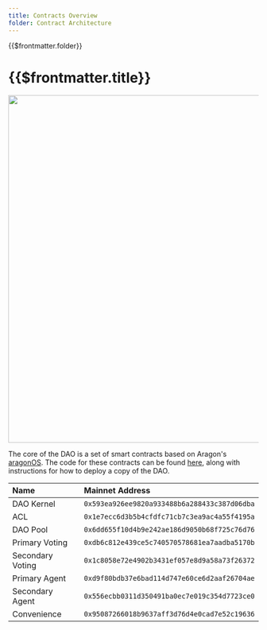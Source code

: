 ```yaml
---
title: Contracts Overview
folder: Contract Architecture
---
```


<TitleSpan>{{$frontmatter.folder}}</TitleSpan>

# {{$frontmatter.title}}

<p align="center">
  <img src="../figures/dao-contract-structure.png" width="700" />
</p>

The core of the DAO is a set of smart contracts based on Aragon's
[aragonOS](https://github.com/aragon/aragonOS). The code for these contracts can
be found [here](https://github.com/api3dao/api3-dao/), along with instructions
for how to deploy a copy of the DAO.

| Name             | Mainnet Address                              |
| :--------------- | :------------------------------------------- |
| DAO Kernel       | `0x593ea926ee9820a933488b6a288433c387d06dba` |
| ACL              | `0x1e7ecc6d3b5b4cfdfc71cb7c3ea9ac4a55f4195a` |
| DAO Pool         | `0x6dd655f10d4b9e242ae186d9050b68f725c76d76` |
| Primary Voting   | `0xdb6c812e439ce5c740570578681ea7aadba5170b` |
| Secondary Voting | `0x1c8058e72e4902b3431ef057e8d9a58a73f26372` |
| Primary Agent    | `0xd9f80bdb37e6bad114d747e60ce6d2aaf26704ae` |
| Secondary Agent  | `0x556ecbb0311d350491ba0ec7e019c354d7723ce0` |
| Convenience      | `0x95087266018b9637aff3d76d4e0cad7e52c19636` |

<!-- Add mainnet addresses to this list -->
<!-- Add the main DAO contract to this list -->
